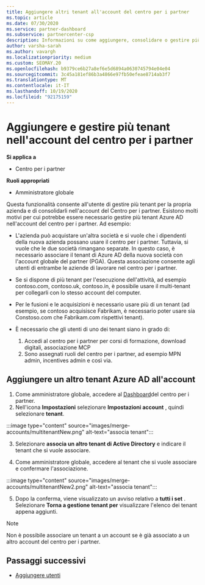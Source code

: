 ```yaml
---
title: Aggiungere altri tenant all'account del centro per i partner
ms.topic: article
ms.date: 07/30/2020
ms.service: partner-dashboard
ms.subservice: partnercenter-csp
description: Informazioni su come aggiungere, consolidare o gestire più tenant di Azure AD nell'account del centro per i partner. Altre informazioni su alcuni dei motivi per cui si potrebbe voler eseguire questa operazione.
author: varsha-sarah
ms.author: vavargh
ms.localizationpriority: medium
ms.custom: SEOMAY.20
ms.openlocfilehash: b9379ce6b27a8ef6e5d6894a0630745794e04e04
ms.sourcegitcommit: 3c45a181ef86b3a4866e97fb50efeae8714ab3f7
ms.translationtype: MT
ms.contentlocale: it-IT
ms.lasthandoff: 10/19/2020
ms.locfileid: "92175159"
---
```

# <a name="add-and-manage-multiple-tenants-in-your-partner-center-account"></a>Aggiungere e gestire più tenant nell'account del centro per i partner

**Si applica a**

- Centro per i partner

**Ruoli appropriati**

- Amministratore globale

Questa funzionalità consente all'utente di gestire più tenant per la propria azienda e di consolidarli nell'account del Centro per i partner. Esistono molti motivi per cui potrebbe essere necessario gestire più tenant Azure AD nell'account del centro per i partner. Ad esempio:

- L'azienda può acquistare un'altra società e si vuole che i dipendenti della nuova azienda possano usare il centro per i partner. Tuttavia, si vuole che le due società rimangano separate. In questo caso, è necessario associare il tenant di Azure AD della nuova società con l'account globale del partner (PGA). Questa associazione consente agli utenti di entrambe le aziende di lavorare nel centro per i partner.

- Se si dispone di più tenant per l'esecuzione dell'attività, ad esempio contoso.com, contoso.uk, contoso.in, è possibile usare il multi-tenant per collegarli con lo stesso account del computer.

- Per le fusioni e le acquisizioni è necessario usare più di un tenant (ad esempio, se contoso acquisisce Fabrikam, è necessario poter usare sia Constoso.com che Fabrikam.com rispettivi tenant).

- È necessario che gli utenti di uno dei tenant siano in grado di:
    1.  Accedi al centro per i partner per corsi di formazione, download digitali, associazione MCP
    2.  Sono assegnati ruoli del centro per i partner, ad esempio MPN admin, incentives admin e così via.


## <a name="add-another-azure-ad-tenant-to-your-account"></a>Aggiungere un altro tenant Azure AD all'account

1. Come amministratore globale, accedere al [Dashboard](https://partner.microsoft.com/dashboard)del centro per i partner.
1. Nell'icona **Impostazioni** selezionare **Impostazioni account** , quindi selezionare **tenant**.
 
:::image type="content" source="images/merge-accounts/multitenantNew.png" alt-text="associa tenant"::: 

3. Selezionare **associa un altro tenant di Active Directory** e indicare il tenant che si vuole associare.

1. Come amministratore globale, accedere al tenant che si vuole associare e confermare l'associazione. 

:::image type="content" source="images/merge-accounts/multitenantNew2.png" alt-text="associa tenant"::: 

5. Dopo la conferma, viene visualizzato un avviso relativo a **tutti i set** .  Selezionare **Torna a gestione tenant per** visualizzare l'elenco dei tenant appena aggiunti. 
 

>[!NOTE]
>Non è possibile associare un tenant a un account se è già associato a un altro account del centro per i partner.

 
## <a name="next-steps"></a>Passaggi successivi

- [Aggiungere utenti](create-user-accounts-and-set-permissions.md)
